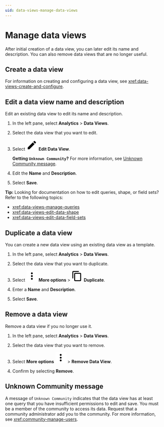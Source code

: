 ```yaml
---
uid: data-views-manage-data-views
---
```


# Manage data views

After initial creation of a data view, you can later edit its name and description. You can also remove data views that are no longer useful.

## Create a data view

For information on creating and configuring a data view, see <xref:data-views-create-and-configure>.

## Edit a data view name and description

Edit an existing data view to edit its name and description.

1. In the left pane, select **Analytics** > **Data Views**.

1. Select the data view that you want to edit.

1. Select ![Edit Data View](../../_icons/default/pencil.svg) **Edit Data View**.

	**Getting `Unknown Community`?** For more information, see [Unknown Community message](#unknown-community-message).

1. Edit the **Name** and **Description**.

1. Select **Save**. 

**Tip:** Looking for documentation on how to edit queries, shape, or field sets? Refer to the following topics:

- <xref:data-views-manage-queries>
- <xref:data-views-edit-data-shape>
- <xref:data-views-edit-data-field-sets>

## Duplicate a data view

You can create a new data view using an existing data view as a template.

1. In the left pane, select **Analytics** > **Data Views**.

1. Select the data view that you want to duplicate.

1. Select ![more options](../../_icons/default/dots-vertical.svg) **More options** > ![Duplicate](../../_icons/default/content-copy.svg) **Duplicate**.

1. Enter a **Name** and **Description**.

1. Select **Save**. 

## Remove a data view

Remove a data view if you no longer use it.

1. In the left pane, select **Analytics** > **Data Views**.

1. Select the data view that you want to remove.

1. Select **More options** ![more options](../../_icons/default/dots-vertical.svg) > **Remove Data View**.

1. Confirm by selecting **Remove**.

## Unknown Community message

A message of `Unknown Community` indicates that the data view has at least one query that you have insufficient permissions to edit and save. You must be a member of the community to access its data. Request that a community administrator add you to the community. For more information, see <xref:community-manage-users>.